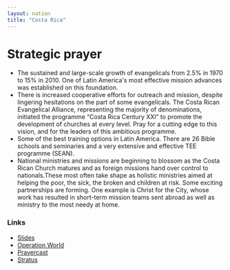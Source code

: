 ```yaml
---
layout: nation
title: "Costa Rica"
---
```


# Strategic prayer

- The sustained and large-scale growth of evangelicals from 2.5% in 1970 to 15% in 2010. One of Latin America's most effective mission advances was established on this foundation.
- There is increased cooperative efforts for outreach and mission, despite lingering hesitations on the part of some evangelicals. The Costa Rican Evangelical Alliance, representing the majority of denominations, initiated the programme “Costa Rica Century XXI” to promote the development of churches at every level. Pray for a cutting edge to this vision, and for the leaders of this ambitious programme.
- Some of the best training options in Latin America. There are 26 Bible schools and seminaries and a very extensive and effective TEE programme (SEAN).
- National ministries and missions are beginning to blossom as the Costa Rican Church matures and as foreign missions hand over control to nationals.These most often take shape as holistic ministries aimed at helping the poor, the sick, the broken and children at risk. Some exciting partnerships are forming. One example is Christ for the City, whose work has resulted in short-term mission teams sent abroad as well as ministry to the most needy at home.

### Links

- [Slides](http://kyk.kiekies.net/?src=https://ccwaterkloof.github.io/prayer/slides/costa-rica.md)
- [Operation World](https://operationworld.org/locations/costa-rica/)
- [Prayercast](https://prayercast.com/costa-rica.html)
- [Stratus](https://globe.stratus.earth/en/globe-explorer/CRI)
